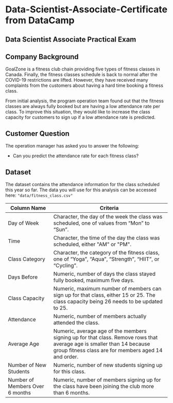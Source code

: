 # Data-Scientist-Associate-Certificate from DataCamp

## Data Scientist Associate Practical Exam

## Company Background
GoalZone is a fitness club chain providing five types of fitness classes in Canada. Finally, the fitness classes schedule is back to normal after the COVID-19 restrictions are lifted. However, they have received many complaints from the customers about having a hard time booking a fitness class.

From initial analysis, the program operation team found out that the fitness classes are always fully booked but are having a low attendance rate per class. To improve this situation, they would like to increase the class capacity for customers to sign up if a low attendance rate is predicted.  


## Customer Question
The operation manager has asked you to answer the following:
- Can you predict the attendance rate for each fitness class? 
## Dataset
The dataset contains the attendance information for the class scheduled this year so far. The data you will use for this analysis can be accessed here: `"data/fitness_class.csv"`

| Column Name                     | Criteria                                                                                                                                                                        |
|---------------------------------|---------------------------------------------------------------------------------------------------------------------------------------------------------------------------------|
| Day of Week                     | Character, the day of the week the class was scheduled, one of values from “Mon” to “Sun”.                                                                                      |
| Time                            | Character, the time of the day the class was scheduled, either "AM" or "PM".                                                                                                        |
| Class Category                  | Character, the category of the fitness class, one of “Yoga”, “Aqua”, “Strength”, “HIIT”, or “Cycling”.                                                                          |
| Days Before                     | Numeric, number of days the class stayed fully booked, maximum five days.                                                                                                       |
| Class Capacity                  | Numeric, maximum number of members can sign up for that class, either 15 or 25.  The class capacity being 26 needs to be updated to 25.                                         |
| Attendance                      | Numeric, number of members actually attended the class.                                                                                                                         |
| Average Age                     | Numeric, average age of the members signing up for that class.  Remove rows that average age is smaller than 14 because group fitness class are for members aged 14 and order.  |
| Number of New Students          | Numeric, number of new students signing up for this class.                                                                                                                      |
| Number of Members Over 6 months | Numeric, number of members signing up for the class have been joining the club more than 6 months.                                                                              |          
